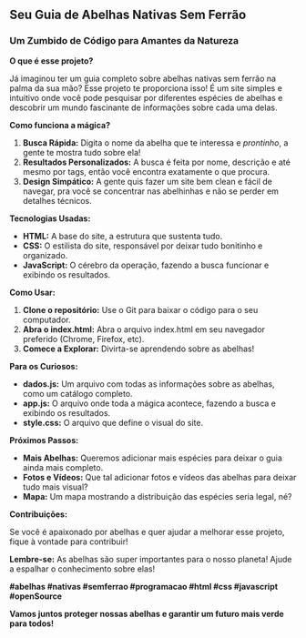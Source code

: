 ## **Seu Guia de Abelhas Nativas Sem Ferrão**

### **Um Zumbido de Código para Amantes da Natureza**

**O que é esse projeto?**

Já imaginou ter um guia completo sobre abelhas nativas sem ferrão na palma da sua mão? Esse projeto te proporciona isso! É um site simples e intuitivo onde você pode pesquisar por diferentes espécies de abelhas e descobrir um mundo fascinante de informações sobre cada uma delas.

**Como funciona a mágica?**

1. **Busca Rápida:** Digita o nome da abelha que te interessa e *prontinho*, a gente te mostra tudo sobre ela! 
2. **Resultados Personalizados:** A busca é feita por nome, descrição e até mesmo por tags, então você encontra exatamente o que procura. 
3. **Design Simpático:** A gente quis fazer um site bem clean e fácil de navegar, pra você se concentrar nas abelhinhas e não se perder em detalhes técnicos.

**Tecnologias Usadas:**

* **HTML:** A base do site, a estrutura que sustenta tudo.
* **CSS:** O estilista do site, responsável por deixar tudo bonitinho e organizado.
* **JavaScript:** O cérebro da operação, fazendo a busca funcionar e exibindo os resultados.

**Como Usar:**

1. **Clone o repositório:** Use o Git para baixar o código para o seu computador.
2. **Abra o index.html:** Abra o arquivo index.html em seu navegador preferido (Chrome, Firefox, etc).
3. **Comece a Explorar:** Divirta-se aprendendo sobre as abelhas! 

**Para os Curiosos:**

* **dados.js:** Um arquivo com todas as informações sobre as abelhas, como um catálogo completo.
* **app.js:** O arquivo onde toda a mágica acontece, fazendo a busca e exibindo os resultados.
* **style.css:** O arquivo que define o visual do site.

**Próximos Passos:**

* **Mais Abelhas:** Queremos adicionar mais espécies para deixar o guia ainda mais completo.
* **Fotos e Vídeos:** Que tal adicionar fotos e vídeos das abelhas para deixar tudo mais visual?
* **Mapa:** Um mapa mostrando a distribuição das espécies seria legal, né?

**Contribuições:**

Se você é apaixonado por abelhas e quer ajudar a melhorar esse projeto, fique à vontade para contribuir! 

**Lembre-se:** As abelhas são super importantes para o nosso planeta! Ajude a espalhar o conhecimento sobre elas! 

**#abelhas #nativas #semferrao #programacao #html #css #javascript #openSource**

**Vamos juntos proteger nossas abelhas e garantir um futuro mais verde para todos!**
